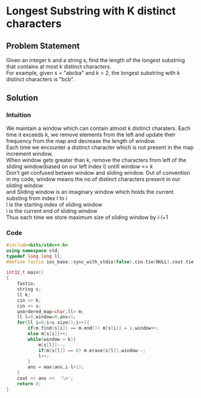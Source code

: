 # Longest Substring with K distinct characters

## Problem Statement
Given an integer k and a string s, find the length of the longest substring that contains at most k distinct characters.  
For example, given s = "abcba" and k = 2, the longest substring with k distinct characters is "bcb".  

## Solution

### Intuition

We maintain a window which can contain atmost k distinct charaters. Each time it exceeds k, we remove elements from the left and update their 
frequency from the map and decrease the length of window.  
Each time we encounter a distinct character which is not present in the map increment window.  
When window gets greater than k, remove the characters from left of the sliding window(based on our left index l) untill window <= k  
Don't get confused betwen window and sliding window. Out of convention in my code, window means the no.of distinct characters present in our sliding window  
and Sliding window is an imaginary window which holds the current substing from index l to i  
l is the starting index of sliding window  
i is the current end of sliding window  
Thus each time we store maximum size of sliding window by i-l+1  

### Code

```cpp
#include<bits/stdc++.h>
using namespace std;
typedef long long ll;
#define fastio ios_base::sync_with_stdio(false),cin.tie(NULL),cout.tie(NULL)

int32_t main()
{
    fastio;
    string s;
    ll k;
    cin >> k;
    cin >> s;
    unordered_map<char,ll> m;
    ll l=0,window=0,ans=1;
    for(ll i=0;i<s.size();i++){
        if(m.find(s[i]) == m.end()) m[s[i]] = 1,window++;
        else m[s[i]]++;
        while(window > k){
            m[s[l]]--;
            if(m[s[l]] == 0) m.erase(s[l]),window--;
            l++;
        }
        ans = max(ans,i-l+1);
    }
    cout << ans <<  '\n';
    return 0;
} 
```
